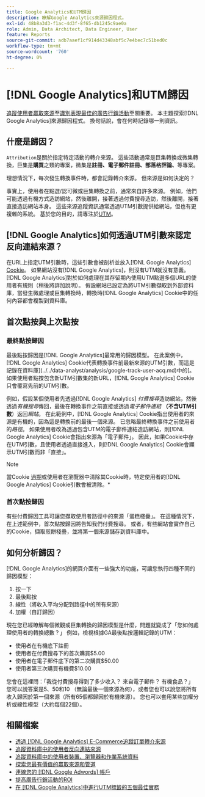 ```yaml
---
title: Google Analytics和UTM歸因
description: 瞭解Google Analytics來源歸因程式。
exl-id: 48b8a3d3-f1ac-4d3f-8f65-db1245c9ae0a
role: Admin, Data Architect, Data Engineer, User
feature: Reports
source-git-commit: adb7aaef1cf914d43348abf5c7e4bec7c51bed0c
workflow-type: tm+mt
source-wordcount: '760'
ht-degree: 0%

---
```


# [!DNL Google Analytics]和UTM歸因

[追蹤使用者贏取來源](../../data-analyst/analysis/google-track-user-acq.md)至[識別表現最佳的廣告行銷活動](../../data-analyst/analysis/most-value-source-channel.md)至關重要。 本主題探索[!DNL Google Analytics]來源歸因程式。 換句話說，會在何時記錄哪一則資訊。

## 什麼是歸因？

`Attribution`是關於指定特定活動的轉介來源。 這些活動通常是巨集轉換或微集轉換，巨集是&#x200B;**購買**&#x200B;之類的專案，微集是&#x200B;**註冊、電子郵件註冊、部落格評論、**&#x200B;等專案。

理想情況下，每次發生轉換事件時，都會記錄轉介來源。 但來源是如何決定的？

事實上，使用者在點選/認可微或巨集轉換之前，通常來自許多來源。 例如，他們可能透過有機方式造訪網站，然後離開，接著透過付費搜尋造訪，然後離開，接著直接造訪網站本身。 這些來源追蹤資訊通常透過UTM引數提供給網站，但也有更複雜的系統。 基於您的目的，請專注於[UTM](https://support.google.com/analytics/answer/1033867?hl=en&amp;ref_topic=1032998)。

## [!DNL Google Analytics]如何透過UTM引數來認定反向連結來源？

在URL上指定UTM引數時，這些引數會被剖析並放入[!DNL Google Analytics] [Cookie](https://en.wikipedia.org/wiki/HTTP_cookie)。 如果網站沒有[!DNL Google Analytics]，則沒有UTM就沒有意義。 [!DNL Google Analytics]對於如何處理在其存留期內使用UTM點選多個URL的使用者有規則（稍後將詳加說明）。 假設網站已設定為將UTM引數擷取到外部資料庫，當發生微處理或巨集轉換時，轉換時[!DNL Google Analytics] Cookie中的任何內容都會複製到資料庫。

## 首次點按與上次點按

### 最終點按歸因

最後點按歸因是[!DNL Google Analytics]最常用的歸因模型。 在此案例中，[!DNL Google Analytics] Cookie代表轉換事件前最新來源的UTM引數，而這是記錄在資料庫](../../data-analyst/analysis/google-track-user-acq.md)中的[。 如果使用者點按包含新UTM引數集的新URL，[!DNL Google Analytics] Cookie只會覆寫先前的UTM引數。

例如，假設某個使用者先透過[!DNL Google Analytics] *付費搜尋*&#x200B;造訪網站，然後透過&#x200B;*有機搜尋*&#x200B;傳回，最後在轉換事件之前直接或透過&#x200B;*電子郵件連結* **（不含UTM引數**）返回&#x200B;*網站*。 在此範例中，[!DNL Google Analytics] Cookie指出使用者的來源是有機的，因為這是轉換前的最後一個來源。 已忽略最終轉換事件之前使用者的&#x200B;*路徑*。 如果使用者改為透過包含UTM的電子郵件連結造訪網站，則[!DNL Google Analytics] Cookie會指出來源為「電子郵件」。 因此，如果Cookie中存在UTM引數，且使用者透過直接進入，則[!DNL Google Analytics] Cookie會顯示UTM引數而非「直接」。

>[!NOTE]
>
>當Cookie [過期](https://developers.google.com/analytics/devguides/collection/analyticsjs/cookie-usage)或使用者在瀏覽器中清除其Cookie時，特定使用者的[!DNL Google Analytics] Cookie引數會被清除。*

### 首次點按歸因

有些付費歸因工具可讓您擷取使用者路徑中的來源「蛋糕棧疊」。 在這種情況下，在上述範例中，首次點按歸因將告知我們付費搜尋。 或者，有些網站會實作自己的Cookie，擷取煎餅棧疊，並將第一個來源儲存到資料庫中。

## 如何分析歸因？

[!DNL Google Analytics]的網頁介面有一些強大的功能，可讓您執行四種不同的歸因模型：

1. 按一下
1. 最後點按
1. 線性（將收入平均分配到路徑中的所有來源）
1. 加權（自訂歸因）

現在您已經瞭解每個微觀或巨集轉換的歸因模型是什麼，問題就變成了「您如何處理使用者的轉換總數？」  例如，檢視根據GA最後點按邏輯記錄的UTM：

* 使用者在有機底下註冊
* 使用者在付費搜尋下的首次購買$5.00
* 使用者在電子郵件底下的第二次購買$50.00
* 使用者第三次購買有機費$10.00

您會在這裡問：「我從付費搜尋得到了多少收入？ 來自電子郵件？  有機食品？」 您可以說答案是5、50和10 （無論最後一個來源為何），或者您也可以說您將所有收入歸因於第一個來源（所有65個都歸因於有機來源）。 您也可以套用某些加權分析或線性模型（大約每個22個）。

## 相關檔案

* [透過 [!DNL Google Analytics] E-Commerce追蹤訂單轉介來源](../importing-data/integrations/google-ecommerce.md)
* [追蹤資料庫中的使用者反向連結來源](../analysis/google-track-user-acq.md)
* [追蹤資料庫中的使用者裝置、瀏覽器和作業系統資料](../analysis/google-track-user-acq.md)
* [探索您最有價值的贏取來源和管道](../analysis/most-value-source-channel.md)
* [連線您的 [!DNL Google Adwords] 帳戶](../importing-data/integrations/google-adwords.md)
* [提高廣告行銷活動的ROI](../analysis/roi-ad-camp.md)
* [在 [!DNL Google Analytics]中進行UTM標籤的五個最佳實務](../../best-practices/utm-tagging-google.md)
